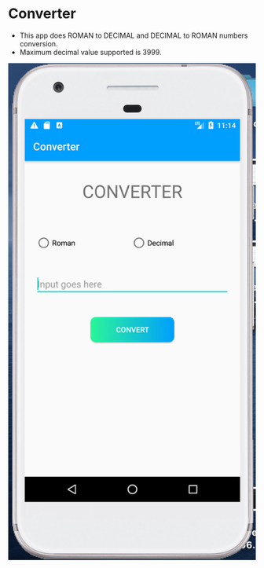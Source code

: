 # Converter
* This app does ROMAN to DECIMAL and DECIMAL to ROMAN numbers conversion.
* Maximum decimal value supported is 3999.

![alt text](https://github.com/DondapatiNavya/Converter/blob/master/UI.png?raw=true)
